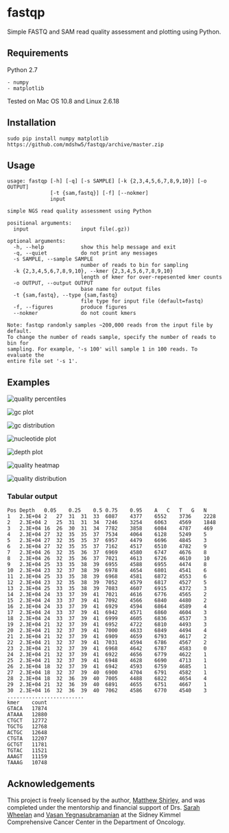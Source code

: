 fastqp
======

Simple FASTQ and SAM read quality assessment and plotting using Python. 

Requirements
------------

Python 2.7

    - numpy
    - matplotlib
    
Tested on Mac OS 10.8 and Linux 2.6.18
    
Installation
------------

    sudo pip install numpy matplotlib https://github.com/mdshw5/fastqp/archive/master.zip
    
Usage
-----

    usage: fastqp [-h] [-q] [-s SAMPLE] [-k {2,3,4,5,6,7,8,9,10}] [-o OUTPUT]
                  [-t {sam,fastq}] [-f] [--nokmer]
                  input
    
    simple NGS read quality assessment using Python
    
    positional arguments:
      input                 input file(.gz))
    
    optional arguments:
      -h, --help            show this help message and exit
      -q, --quiet           do not print any messages
      -s SAMPLE, --sample SAMPLE
                            number of reads to bin for sampling
      -k {2,3,4,5,6,7,8,9,10}, --kmer {2,3,4,5,6,7,8,9,10}
                            length of kmer for over-repesented kmer counts
      -o OUTPUT, --output OUTPUT
                            base name for output files
      -t {sam,fastq}, --type {sam,fastq}
                            file type for input file (default=fastq)
      -f, --figures         produce figures
      --nokmer              do not count kmers
    
    Note: fastqp randomly samples ~200,000 reads from the input file by default.
    To change the number of reads sample, specify the number of reads to bin for
    sampling. For example, '-s 100' will sample 1 in 100 reads. To evaluate the
    entire file set '-s 1'.
      
Examples
--------

![quality percentiles](https://raw.github.com/mdshw5/fastqp/master/examples/example_quals.png)

![gc plot](https://raw.github.com/mdshw5/fastqp/master/examples/example_gc.png)

![gc distribution](https://raw.github.com/mdshw5/fastqp/master/examples/example_gcdist.png)

![nucleotide plot](https://raw.github.com/mdshw5/fastqp/master/examples/example_nucs.png)

![depth plot](https://raw.github.com/mdshw5/fastqp/master/examples/example_depth.png)

![quality heatmap](https://raw.github.com/mdshw5/fastqp/master/examples/example_qualmap.png)

![quality distribution](https://raw.github.com/mdshw5/fastqp/master/examples/example_qualdist.png)

### Tabular output

    Pos	Depth	0.05	0.25	0.5	0.75	0.95	A	C	T	G	N
    1	2.3E+04	2	27	31	31	33	6087	4377	6552	3736	2228
    2	2.3E+04	2	25	31	31	34	7246	3254	6063	4569	1848
    3	2.3E+04	16	26	30	31	34	7782	3858	6084	4787	469
    4	2.3E+04	27	32	35	35	37	7534	4064	6128	5249	5
    5	2.3E+04	27	32	35	35	37	6957	4479	6696	4845	3
    6	2.3E+04	27	32	35	35	37	7162	4517	6510	4782	9
    7	2.3E+04	26	32	35	36	37	6969	4580	6747	4676	8
    8	2.3E+04	26	32	35	36	37	7021	4613	6726	4610	10
    9	2.3E+04	25	33	35	38	39	6955	4588	6955	4474	8
    10	2.3E+04	23	32	37	38	39	6978	4654	6801	4541	6
    11	2.3E+04	25	33	35	38	39	6968	4581	6872	4553	6
    12	2.3E+04	23	32	35	38	39	7052	4579	6817	4527	5
    13	2.3E+04	25	33	35	38	39	7083	4607	6915	4372	3
    14	2.3E+04	24	33	37	39	41	7021	4616	6776	4565	2
    15	2.3E+04	24	33	37	39	41	7092	4566	6840	4480	2
    16	2.3E+04	24	33	37	39	41	6929	4594	6864	4589	4
    17	2.3E+04	24	33	37	39	41	6942	4571	6860	4604	3
    18	2.3E+04	24	33	37	39	41	6999	4605	6836	4537	3
    19	2.3E+04	21	32	37	39	41	6952	4722	6810	4493	3
    20	2.3E+04	21	32	37	39	41	7000	4633	6849	4494	4
    21	2.3E+04	21	32	37	39	41	6909	4659	6793	4617	2
    22	2.3E+04	21	32	37	39	41	7031	4594	6786	4567	2
    23	2.3E+04	21	32	37	39	41	6968	4642	6787	4583	0
    24	2.3E+04	21	32	37	39	41	6922	4656	6779	4622	1
    25	2.3E+04	21	32	37	39	41	6948	4628	6690	4713	1
    26	2.3E+04	18	32	37	39	41	6942	4593	6759	4685	1
    27	2.3E+04	18	32	37	39	40	6900	4704	6791	4582	1
    28	2.3E+04	18	32	36	39	40	7005	4488	6822	4654	4
    29	2.3E+04	21	32	36	39	40	6891	4655	6751	4667	1
    30	2.3E+04	16	32	36	39	40	7062	4586	6770	4540	3
    .........................
    kmer	count
    GTACA	17874
    ATAAA	12880
    CTGCT	12772
    TGCTG	12768
    ACTGC	12648
    CTGTA	12207
    GCTGT	11781
    TGTAC	11521
    AAAGT	11159
    TAAAG	10748
    
Acknowledgements
----------------
This project is freely licensed by the author, [Matthew Shirley](http://mattshirley.com), and was completed under the mentorship 
and financial support of Drs. [Sarah Wheelan](http://sjwheelan.som.jhmi.edu) and [Vasan Yegnasubramanian](http://yegnalab.onc.jhmi.edu) at 
the Sidney Kimmel Comprehensive Cancer Center in the Department of Oncology.